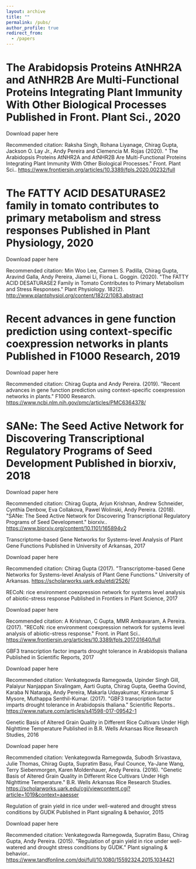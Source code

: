 ```yaml
---
layout: archive
title: ""
permalink: /pubs/
author_profile: true
redirect_from:
  - /papers
---
```




The Arabidopsis Proteins AtNHR2A and AtNHR2B Are Multi-Functional Proteins Integrating Plant Immunity With Other Biological Processes
Published in Front. Plant Sci., 2020
======
Download paper here

Recommended citation: Raksha Singh, Rohana Liyanage, Chirag Gupta, Jackson O. Lay Jr., Andy Pereira and Clemencia M. Rojas (2020). " The Arabidopsis Proteins AtNHR2A and AtNHR2B Are Multi-Functional Proteins Integrating Plant Immunity With Other Biological Processes." Front. Plant Sci.. https://www.frontiersin.org/articles/10.3389/fpls.2020.00232/full

The FATTY ACID DESATURASE2 family in tomato contributes to primary metabolism and stress responses
Published in Plant Physiology, 2020
======
Download paper here

Recommended citation: Min Woo Lee, Carmen S. Padilla, Chirag Gupta, Aravind Galla, Andy Pereira, Jiamei Li, Fiona L. Goggin. (2020). "The FATTY ACID DESATURASE2 Family in Tomato Contributes to Primary Metabolism and Stress Responses." Plant Physiology. 182(2). http://www.plantphysiol.org/content/182/2/1083.abstract

Recent advances in gene function prediction using context-specific coexpression networks in plants
Published in F1000 Research, 2019
======
Download paper here

Recommended citation: Chirag Gupta and Andy Pereira. (2019). "Recent advances in gene function prediction using context-specific coexpression networks in plants." F1000 Research. https://www.ncbi.nlm.nih.gov/pmc/articles/PMC6364378/

SANe: The Seed Active Network for Discovering Transcriptional Regulatory Programs of Seed Development
Published in biorxiv, 2018
======
Download paper here

Recommended citation: Chirag Gupta, Arjun Krishnan, Andrew Schneider, Cynthia Denbow, Eva Collakova, Pawel Wolinski, Andy Pereira. (2018). "SANe: The Seed Active Network for Discovering Transcriptional Regulatory Programs of Seed Development." biorxiv.. https://www.biorxiv.org/content/10.1101/165894v2

Transcriptome-based Gene Networks for Systems-level Analysis of Plant Gene Functions
Published in University of Arkansas, 2017

Download paper here

Recommended citation: Chirag Gupta (2017). "Transcriptome-based Gene Networks for Systems-level Analysis of Plant Gene Functions." University of Arkansas. https://scholarworks.uark.edu/etd/2526/

RECoN: rice environment coexpression network for systems level analysis of abiotic-stress response
Published in Frontiers in Plant Science, 2017

Download paper here

Recommended citation: A Krishnan, C Gupta, MMR Ambavaram, A Pereira. (2017). "RECoN: rice environment coexpression network for systems level analysis of abiotic-stress response." Front. in Plant Sci.. https://www.frontiersin.org/articles/10.3389/fpls.2017.01640/full

GBF3 transcription factor imparts drought tolerance in Arabidopsis thaliana
Published in Scientific Reports, 2017

Download paper here

Recommended citation: Venkategowda Ramegowda, Upinder Singh Gill, Palaiyur Nanjappan Sivalingam, Aarti Gupta, Chirag Gupta, Geetha Govind, Karaba N Nataraja, Andy Pereira, Makarla Udayakumar, Kirankumar S Mysore, Muthappa Senthil-Kumar. (2017). "GBF3 transcription factor imparts drought tolerance in Arabidopsis thaliana." Scientific Reports.. https://www.nature.com/articles/s41598-017-09542-1

Genetic Basis of Altered Grain Quality in Different Rice Cultivars Under High Nighttime Temperature
Published in B.R. Wells Arkansas Rice Research Studies, 2016

Download paper here

Recommended citation: Venkategowda Ramegowda, Subodh Srivastava, Julie Thomas, Chirag Gupta, Supratim Basu, Paul Counce, Ya-Jane Wang, Terry Siebenmorgen, Karen Moldenhauer, Andy Pereira. (2016). "Genetic Basis of Altered Grain Quality in Different Rice Cultivars Under High Nighttime Temperature." B.R. Wells Arkansas Rice Research Studies. https://scholarworks.uark.edu/cgi/viewcontent.cgi?article=1019&context=aaesser

Regulation of grain yield in rice under well-watered and drought stress conditions by GUDK
Published in Plant signaling & behavior, 2015

Download paper here

Recommended citation: Venkategowda Ramegowda, Supratim Basu, Chirag Gupta, Andy Pereira. (2015). "Regulation of grain yield in rice under well-watered and drought stress conditions by GUDK." Plant signaling & behavior.. https://www.tandfonline.com/doi/full/10.1080/15592324.2015.1034421